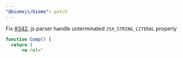 ```yaml
---
"@biomejs/biome": patch
---
```


Fix [#342](https://github.com/biomejs/biome/issues/342), js parser handle unterminated `JSX_STRING_LITERAL` properly

```jsx
function Comp() {
  return (
      <a rel="
```
